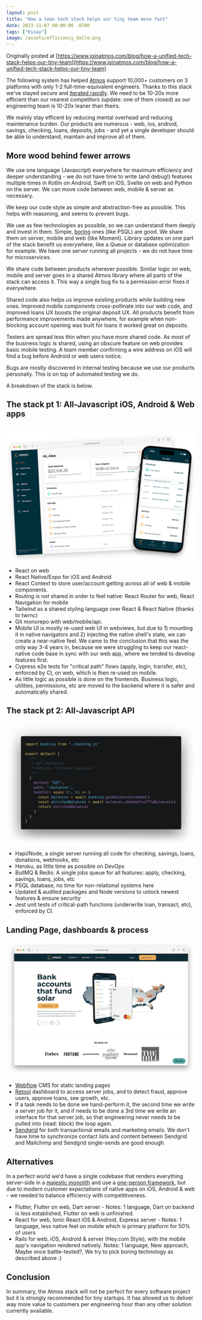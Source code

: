 ```yaml
---
layout: post
title: "How a lean tech stack helps our tiny team move fast"
date: 2023-11-07 08:00:00 -0700
tags: ["Essay"]
image: /assets/efficiency_dalle.png
---
```


Originally posted at [https://www.joinatmos.com/blog/how-a-unified-tech-stack-helps-our-tiny-team](https://www.joinatmos.com/blog/how-a-unified-tech-stack-helps-our-tiny-team)

The following system has helped [Atmos](https://www.joinatmos.com) support 10,000+ customers on 3 platforms with only 1-2 full-time-equivalent engineers. Thanks to this stack we've stayed secure and [iterated rapidly](http://paulgraham.com/avg.html). We need to be 10-20x more efficient than our nearest competitors (update: one of them closed) as our engineering team is 10-20x leaner than theirs.

We mainly stay efficent by reducing mental overhead and reducing maintenance burden. Our products are numerous - web, ios, android, savings, checking, loans, deposits, jobs - and yet a single developer should be able to understand, maintain and improve all of them.

## More wood behind fewer arrows

We use one language (Javascript) everywhere for maximum efficiency and deeper understanding - we do not have time to write (and debug!) features multiple times in Kotlin on Android, Swift on iOS, Svelte on web and Python on the server. We can move code between web, mobile & server as necessary.

We keep our code style as simple and abstraction-free as possible. This helps with reasoning, and seems to prevent bugs.

We use as few technologies as possible, so we can understand them deeply and invest in them. Simple, [boring](https://boringtechnology.club/) ones (like PSQL) are good. We share them on server, mobile and web (like Moment). Library updates on one part of the stack benefit us everywhere, like a Queue or database optimization for example. We have one server running all projects - we do not have time for microservices.

We share code between products wherever possible. Similar logic on web, mobile and server goes in a shared Atmos library where all parts of the stack can access it. This way a single bug fix to a permission error fixes it everywhere.

Shared code also helps us improve existing products while building new ones. Improved mobile components cross-pollinate into our web code, and improved loans UX boosts the original deposit UX. All products benefit from performance improvements made anywhere, for example when non-blocking account opening was built for loans it worked great on deposits.

Testers are spread less thin when you have more shared code. As most of the business logic is shared, using an obscure feature on web provides basic mobile testing. A team member confirming a wire address on iOS will find a bug before Android or web users notice.

Bugs are mostly discovered in internal testing because we use our products personally. This is on top of automated testing we do.

A breakdown of the stack is below.

## The stack pt 1: All-Javascript iOS, Android & Web apps

![](/assets/efficiency/stack2.jpg)

- React on web
- React Native/Expo for iOS and Android
- React Context to store user/account getting across all of web & mobile components.
- Routing is _not_ shared in order to feel native: React Router for web, React Navigation for mobile  
- Tailwind as a shared styling language over React & React Native (thanks to twrnc)
- Git monorepo with web/mobile/api. 
- Mobile UI is mostly re-used web UI in webviews, but due to 1) mounting it in native navigators and 2) injecting the native shell's state, we can create a near-native feel. We came to the conclusion that this was the only way 3-4 years in, because we were struggling to keep our react-native code base in sync with our web app, where we tended to develop features first. 
- Cypress e2e tests for "critical path" flows (apply, login, transfer, etc), enforced by CI, on web, which is then re-used on mobile.
- As little logic as possible is done on the frontends. Business logic, utilities, permissions, etc are moved to the backend where it is safer and automatically shared.

## The stack pt 2: All-Javascript API

![](/assets/efficiency/api.jpg)

- Hapi/Node, a single server running all code for checking, savings, loans, donations, webhooks, etc
- Heroku, as little time as possible on DevOps
- BullMQ & Redis: A single jobs queue for all features: apply, checking, savings, loans, jobs, etc
- PSQL database, no time for non-relational systems here
- Updated & audited packages and Node versions to unlock newest features & ensure security
- Jest unit tests of critical-path functions (underwrite loan, transact, etc), enforced by CI.

## Landing Page, dashboards & process

![](/assets/efficiency/landing_page2.png)

- [Webflow](https://webflow.com) CMS for static landing pages
- [Retool](https://retool.com) dashboard to access server jobs, and to detect fraud, approve users, approve loans, see growth, etc.
- If a task needs to be done we hand-perform it, the second time we write a server job for it, and if needs to be done a 3rd time we write an interface for that server job, so that engineering never needs to be pulled into (read: block) the loop again.
- [Sendgrid](https://sendgrid.com) for both transactional emails and marketing emails. We don't have time to synchronize contact lists and content between Sendgrid and Mailchimp and Sendgrid single-sends are good enough.

## Alternatives

In a perfect world we'd have a single codebase that renders everything server-side in a [majestic monolith](/a-node-js-developer-discovers-rails/) and use a [one-person framework](https://world.hey.com/dhh/the-one-person-framework-711e6318), but due to modern customer expectations of native apps on iOS, Android & web - we needed to balance efficiency with competitiveness.

- Flutter, Flutter on web, Dart server - Notes: 1 language, Dart on backend is less established, Flutter on web is unfinished.
- React for web, Ionic React iOS & Android, Express server - Notes: 1 language, less native feel on mobile which is primary platform for 50% of users
- Rails for web, iOS, Android & server (Hey.com Style), with the mobile app's navigation rendered natively. Notes: 1 language, New approach, Maybe once battle-tested?, We try to pick boring technology as described above :)

## Conclusion

In summary, the Atmos stack will not be perfect for every software project but it is strongly recommended for tiny startups. It has allowed us to deliver way more value to customers per engineering hour than any other solution currently available.
